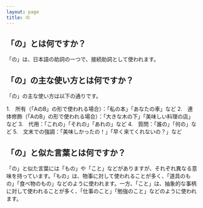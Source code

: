```yaml
---
layout: page
title: の
---
```

## 「の」とは何ですか？
「の」は、日本語の助詞の一つで、接続助詞として使われます。

## 「の」の主な使い方とは何ですか？
「の」の主な使い方は以下の通りです。

1.　所有（「AのB」の形で使われる場合）：「私の本」「あなたの車」など
2.　連体修飾（「AのB」の形で使われる場合）：「大きな木の下」「美味しい料理の店」など
3.　代用：「これの」「それの」「あれの」など
4.　質問：「誰の」「何の」など
5.　文末での強調：「美味しかったの！」「早く来てくれないの？」など

## 「の」と似た言葉とは何ですか？
「の」と似た言葉には「もの」や「こと」などがありますが、それぞれ異なる意味を持っています。「もの」は、物事に対して使われることが多く、「道具のもの」「食べ物のもの」などのように使われます。一方、「こと」は、抽象的な事柄に対して使われることが多く、「仕事のこと」「勉強のこと」などのように使われます。